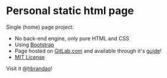# Personal static html page

Single (home) page project:

- No back-end engine, only pure HTML and CSS
- Using [Bootstrap](https://getbootstrap.com/)
- Page hosted on [GitLab.com](https://gitlab.com/) and available through it's [guide](https://about.gitlab.com/2016/04/07/gitlab-pages-setup/#add-gitlab-ci)!
- [MIT License](https://opensource.org/licenses/MIT)

Visit it @[hbrandao](http://hbrandao.com.br)!